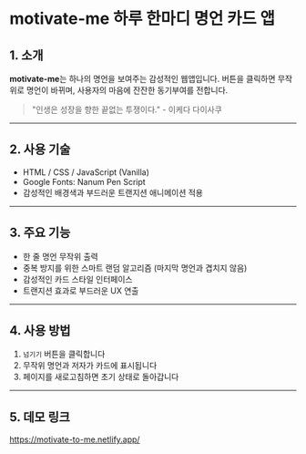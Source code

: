 # motivate-me 하루 한마디 명언 카드 앱

## 1. 소개

**motivate-me**는 하나의 명언을 보여주는 감성적인 웹앱입니다.
버튼을 클릭하면 무작위로 명언이 바뀌며, 사용자의 마음에 잔잔한 동기부여를 전합니다.

> "인생은 성장을 향한 끝없는 투쟁이다." - 이케다 다이사쿠

---

## 2. 사용 기술

* HTML / CSS / JavaScript (Vanilla)
* Google Fonts: Nanum Pen Script
* 감성적인 배경색과 부드러운 트랜지션 애니메이션 적용

---

## 3. 주요 기능

*  한 줄 명언 무작위 출력
*  중복 방지를 위한 스마트 랜덤 알고리즘 (마지막 명언과 겹치지 않음)
*  감성적인 카드 스타일 인터페이스
*  트랜지션 효과로 부드러운 UX 연출

---

## 4. 사용 방법

1. `넘기기` 버튼을 클릭합니다
2. 무작위 명언과 저자가 카드에 표시됩니다
3. 페이지를 새로고침하면 초기 상태로 돌아갑니다

---

## 5. 데모 링크

https://motivate-to-me.netlify.app/

